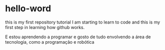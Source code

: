 # hello-word
this is my first repository tutorial
I am starting to learn to code and this is my first step in learning how github works.


E estou aprendendo a programar e gosto de tudo envolvendo a área de tecnologia, como a programação e robótica
